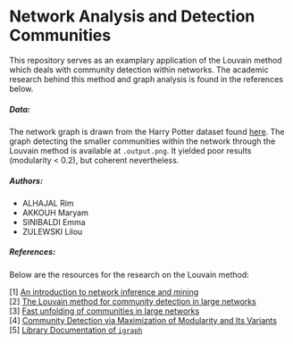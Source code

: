 # Network Analysis and Detection Communities

This repository serves as an examplary application of the Louvain method which deals with community detection within networks. The academic research behind this method and graph analysis is found in the references below.

##### Data:

The network graph is drawn from the Harry Potter dataset found [here](https://github.com/efekarakus/potter-network/tree/master/data). The graph detecting the smaller communities within the network through the Louvain method is available at `.output.png`.
It yielded poor results (modularity < 0.2), but coherent nevertheless.

##### Authors:

- ALHAJAL Rim
- AKKOUH Maryam
- SINIBALDI Emma
- ZULEWSKI Lilou

##### References:

Below are the resources for the research on the Louvain method:

[1] [An introduction to network inference and mining](http://www.nathalievialaneix.eu/doc/pdf/wikistat-network_compiled.pdf) \
[2] [The Louvain method for community detection in large networks](http://perso.uclouvain.be/vincent.blondel/research/louvain.html) \
[3] [Fast unfolding of communities in large networks](http://arxiv.org/abs/0803.0476) \
[4] [Community Detection via Maximization of Modularity and Its Variants](http://www.cs.rpi.edu/~szymansk/papers/TCSS-14.pdf) \
[5] [Library Documentation of `igraph`](https://igraph.org/python/)

